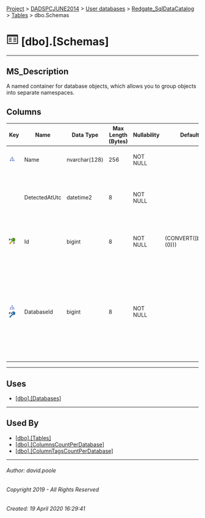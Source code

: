 #### 

[Project](../../../../index.md) > [DADSPCJUNE2014](../../../index.md) > [User databases](../../index.md) > [Redgate_SqlDataCatalog](../index.md) > [Tables](Tables.md) > dbo.Schemas

# ![Tables](../../../../Images/Table32.png) [dbo].[Schemas]

---

## <a name="#description"></a>MS_Description

A named container for database objects, which allows you to group objects into separate namespaces.

## <a name="#columns"></a>Columns

| Key | Name | Data Type | Max Length (Bytes) | Nullability | Default | Description |
|---|---|---|---|---|---|---|
| [![Indexes IX_Schemas_DatabaseId_Name](../../../../Images/Index.png)](#indexes) | Name | nvarchar(128) | 256 | NOT NULL |  | _The name of the schema within the database_ |
|  | DetectedAtUtc | datetime2 | 8 | NOT NULL |  | _The timestamp for when a scan activity identified the information to generate the record_ |
| [![Cluster Primary Key PK_Schemas: Id](../../../../Images/pkcluster.png)](#indexes) | Id | bigint | 8 | NOT NULL | (CONVERT([bigint],(0))) | _The clustered primary key that uniquely identifies the dbo.Schemas record._ |
| [![Indexes IX_Schemas_DatabaseId_Name](../../../../Images/Index.png)](#indexes)[![Foreign Keys FK_Schemas_Databases_DatabaseId: [dbo].[Databases].DatabaseId](../../../../Images/fk.png)](#foreignkeys) | DatabaseId | bigint | 8 | NOT NULL |  | _Join to Id column in the dbo.Databases table.  This holds a list of databases detected within each DB Server instance registered within the catalog as held in dbo.Instances_ |


---

## <a name="#uses"></a>Uses

* [[dbo].[Databases]](Databases.md)


---

## <a name="#usedby"></a>Used By

* [[dbo].[Tables]](Tables_0000.md)
* [[dbo].[ColumnsCountPerDatabase]](../Views/ColumnsCountPerDatabase.md)
* [[dbo].[ColumnTagsCountPerDatabase]](../Views/ColumnTagsCountPerDatabase.md)


---

###### Author:  david.poole

###### Copyright 2019 - All Rights Reserved

###### Created: 19 April 2020 16:29:41

